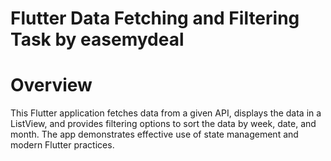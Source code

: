 # Flutter Data Fetching and Filtering Task by easemydeal

# Overview
This Flutter application fetches data from a given API, displays the data in a ListView, and provides filtering options to sort the data by week, date, and month. The app demonstrates effective use of state management and modern Flutter practices.
